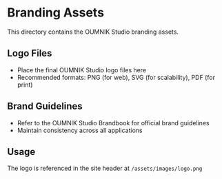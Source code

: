 # Branding Assets

This directory contains the OUMNIK Studio branding assets.

## Logo Files
- Place the final OUMNIK Studio logo files here
- Recommended formats: PNG (for web), SVG (for scalability), PDF (for print)

## Brand Guidelines
- Refer to the OUMNIK Studio Brandbook for official brand guidelines
- Maintain consistency across all applications

## Usage
The logo is referenced in the site header at `/assets/images/logo.png`